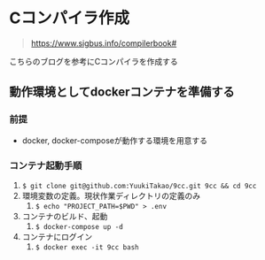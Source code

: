 # Cコンパイラ作成

> https://www.sigbus.info/compilerbook#

こちらのブログを参考にCコンパイラを作成する

## 動作環境としてdockerコンテナを準備する

### 前提
- docker, docker-composeが動作する環境を用意する

### コンテナ起動手順
1. `$ git clone git@github.com:YuukiTakao/9cc.git 9cc && cd 9cc`
2. 環境変数の定義。現状作業ディレクトリの定義のみ
   1. `$ echo "PROJECT_PATH=$PWD" > .env`
3. コンテナのビルド、起動
   1. `$ docker-compose up -d`
4. コンテナにログイン
   1. `$ docker exec -it 9cc bash`
